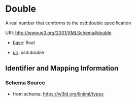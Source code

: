 # Double

A real number that conforms to the xsd:double specification

URI: http://www.w3.org/2001/XMLSchema#double

* [base](https://w3id.org/linkml/base): float

* [uri](https://w3id.org/linkml/uri): xsd:double






## Identifier and Mapping Information







### Schema Source


* from schema: https://w3id.org/linkml/types



